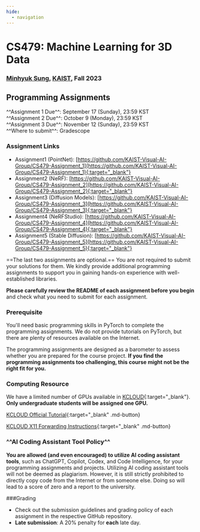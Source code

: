 ```yaml
---
hide:
  - navigation
---
```


# CS479: Machine Learning for 3D Data

<h3><b>
<a href="http://mhsung.github.io/" target="_blank">Minhyuk Sung</a>, <a href="https://www.kaist.ac.kr/" target="_blank">KAIST</a>, Fall 2023
</b></h3>


## Programming Assignments

^^Assignment 1 Due^^: September 17 (Sunday), 23:59 KST  
^^Assignment 2 Due^^: October 9 (Monday), 23:59 KST  
^^Assignment 3 Due^^: November 12 (Sunday), 23:59 KST  
^^Where to submit^^: Gradescope

### Assignment Links
- Assignment1 (PointNet): [https://github.com/KAIST-Visual-AI-Group/CS479-Assignment_1](https://github.com/KAIST-Visual-AI-Group/CS479-Assignment_1){:target="_blank"}
- Assignment2 (NeRF): [https://github.com/KAIST-Visual-AI-Group/CS479-Assignment_2](https://github.com/KAIST-Visual-AI-Group/CS479-Assignment_2){:target="_blank"}
- Assignment3 (Diffusion Models): [https://github.com/KAIST-Visual-AI-Group/CS479-Assignment_3](https://github.com/KAIST-Visual-AI-Group/CS479-Assignment_3){:target="_blank"}
- Assignment4 (NeRFStudio): [https://github.com/KAIST-Visual-AI-Group/CS479-Assignment_4](https://github.com/KAIST-Visual-AI-Group/CS479-Assignment_4){:target="_blank"}
- Assignment5 (Stable Diffusion): [https://github.com/KAIST-Visual-AI-Group/CS479-Assignment_5](https://github.com/KAIST-Visual-AI-Group/CS479-Assignment_5){:target="_blank"}

==The last two assignments are optional.== You are not required to submit your solutions for them. We kindly provide additional programming assignments to support you in gaining hands-on experience with well-established libraries.

**Please carefully review the README of each assignment before you begin** and check what you need to submit for each assignment.

### Prerequisite
You'll need basic programming skills in PyTorch to complete the programming assignments. We do not provide tutorials on PyTorch, but there are plenty of resources available on the Internet.

The programming assignments are designed as a barometer to assess whether you are prepared for the course project. **If you find the programming assignments too challenging, this course might not be the right fit for you.**

### Computing Resource
We have a limited number of GPUs available in [KCLOUD](https://kcloud.kaist.ac.kr/){:target="_blank"}. **Only undergraduate students will be assigned one GPU.**

[KCLOUD Official Tutorial](https://docs.google.com/presentation/d/1Xen2KpMRhThK_6NRbuGTJIk1M2Eu_zaUwmStKD-5P6U/edit#slide=id.p){:target="_blank" .md-button}

[KCLOUD X11 Forwarding Instructions](https://docs.google.com/presentation/d/1yRmQRhrBIaKc9sjt_OCO3nnttANIQfDbyVwFWAt0ugY/edit?usp=sharing){:target="_blank" .md-button}

### ^^AI Coding Assistant Tool Policy^^
**You are allowed (and even encouraged) to utilize AI coding assistant tools**, such as ChatGPT, Copilot, Codex, and Code Intelligence, for your programming assignments and projects. Utilizing AI coding assistant tools will not be deemed as plagiarism. However, it is still strictly prohibited to directly copy code from the Internet or from someone else. Doing so will lead to a score of zero and a report to the university.

###Grading
- Check out the submission guidelines and grading policy of each assignment in the respective GitHub repository.
- **Late submission**: A 20% penalty for **each** late day.

<br />
